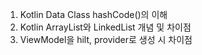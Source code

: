 1. Kotlin Data Class hashCode()의 이해 
2. Kotlin ArrayList와 LinkedList 개념 및 차이점
3. ViewModel을 hilt, provider로 생성 시 차이점 
